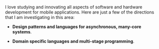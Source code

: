 I love studying and innovating all aspects of software and hardware development for mobile applications.
Here are just a few of the directions that I am investigating in this area:

* **Design patterns and languages for asynchronous, many-core systems**.

* **Domain specific languages and multi-stage programming**.
